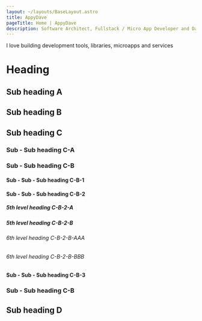 ```yaml
---
layout: ~/layouts/BaseLayout.astro
title: AppyDave
pageTitle: Home | AppyDave
description: Software Architect, Fullstack / Micro App Developer and Dancer
---
```



I love building development tools, libraries, microapps and services

# Heading

## Sub heading A

## Sub heading B

## Sub heading C

### Sub - Sub heading C-A

### Sub - Sub heading C-B

#### Sub - Sub - Sub heading C-B-1

#### Sub - Sub - Sub heading C-B-2

##### 5th level heading C-B-2-A

##### 5th level heading C-B-2-B

###### 6th level heading C-B-2-B-AAA

###### 6th level heading C-B-2-B-BBB

#### Sub - Sub - Sub heading C-B-3

### Sub - Sub heading C-B

## Sub heading D
